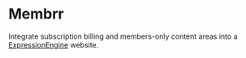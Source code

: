 # Membrr

Integrate subscription billing and members-only content areas into a [ExpressionEngine](http://www.expressionengine.com) website.